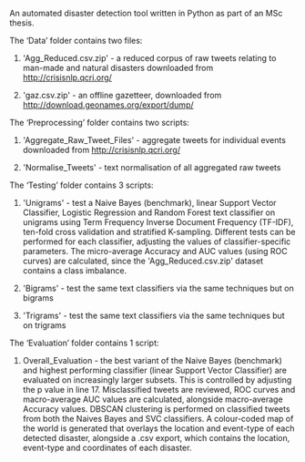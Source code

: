 An automated disaster detection tool written in Python as part of an MSc thesis.


The ‘Data’ folder contains two files:

1) 'Agg_Reduced.csv.zip' - a reduced corpus of raw tweets relating to man-made and natural disasters downloaded from
http://crisisnlp.qcri.org/

2) 'gaz.csv.zip' - an offline gazetteer, downloaded from http://download.geonames.org/export/dump/



The ‘Preprocessing’ folder contains two scripts:

1) 'Aggregate_Raw_Tweet_Files' - aggregate tweets for individual events downloaded from http://crisisnlp.qcri.org/

2) 'Normalise_Tweets' - text normalisation of all aggregated raw tweets



The ‘Testing’ folder contains 3 scripts:

1) 'Unigrams' - test a Naive Bayes (benchmark), linear Support Vector Classifier, Logistic Regression and Random Forest text classifier
on unigrams using Term Frequency Inverse Document Frequency (TF-IDF), ten-fold cross validation and stratified K-sampling. Different 
tests can be performed for each classifier, adjusting the values of classifier-specific parameters. The micro-average Accuracy and 
AUC values (using ROC curves) are calculated, since the 'Agg_Reduced.csv.zip' dataset contains a class imbalance.

2) 'Bigrams' - test the same text classifiers via the same techniques but on bigrams

3) 'Trigrams' - test the same text classifiers via the same techniques but on trigrams


The ‘Evaluation’ folder contains 1 script:

1) Overall_Evaluation - the best variant of the Naive Bayes (benchmark) and highest performing classifier (linear Support Vector Classifier) are evaluated on increasingly larger subsets. This is controlled by adjusting the p value in line 17. Misclassified tweets are reviewed, ROC curves and macro-average AUC values are calculated, alongside macro-average Accuracy values. DBSCAN clustering is performed on classified tweets from both the Naives Bayes and SVC classifiers. A colour-coded map of the world is generated that overlays the location and event-type of each detected disaster, alongside a .csv export, which contains the location, event-type and coordinates of each disaster.
